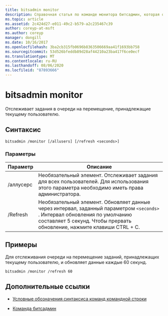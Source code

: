 ```yaml
---
title: bitsadmin monitor
description: Справочная статья по команде монитора битсадмин, которая отслеживает задания в очереди на перемещение, принадлежащие текущему пользователю.
ms.topic: article
ms.assetid: 2c424d27-e011-49c2-b579-a2c235467c39
author: coreyp-at-msft
ms.author: coreyp
manager: dongill
ms.date: 10/16/2017
ms.openlocfilehash: 3ba2cb315fb0696b8363506669aa41f1693bb758
ms.sourcegitcommit: 53d526bfeddb89d28af44210a23ba417f6ce0ecf
ms.translationtype: MT
ms.contentlocale: ru-RU
ms.lasthandoff: 08/06/2020
ms.locfileid: "87893666"
---
```

# <a name="bitsadmin-monitor"></a>bitsadmin monitor

Отслеживает задания в очереди на перемещение, принадлежащие текущему пользователю.

## <a name="syntax"></a>Синтаксис

```
bitsadmin /monitor [/allusers] [/refresh <seconds>]
```

### <a name="parameters"></a>Параметры

| Параметр | Описание |
| -------------- | -------------- |
| /аллусерс | Необязательный элемент. Отслеживает задания для всех пользователей. Для использования этого параметра необходимо иметь права администратора. |
| /Refresh | Необязательный элемент. Обновляет данные через интервал, заданный параметром `<seconds>` . Интервал обновления по умолчанию составляет 5 секунд. Чтобы прервать обновление, нажмите клавиши CTRL + C. |

## <a name="examples"></a>Примеры

Для отслеживания очереди на перемещение заданий, принадлежащих текущему пользователю, и обновляет данные каждые 60 секунд.

```
bitsadmin /monitor /refresh 60
```

## <a name="additional-references"></a>Дополнительные ссылки

- [Условные обозначения синтаксиса команд командной строки](command-line-syntax-key.md)

- [Команда битсадмин](bitsadmin.md)
